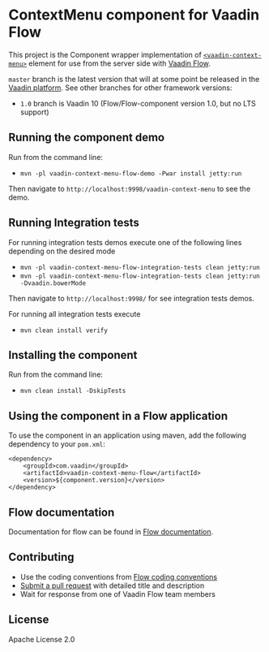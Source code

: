 # ContextMenu component for Vaadin Flow

This project is the Component wrapper implementation of [`<vaadin-context-menu>`](https://github.com/vaadin/vaadin-context-menu) element
for use from the server side with [Vaadin Flow](https://github.com/vaadin/flow).

`master` branch is the latest version that will at some point be released in the [Vaadin platform](https://github.com/vaadin/platform). See other branches for other framework versions:
 - `1.0` branch is Vaadin 10 (Flow/Flow-component version 1.0, but no LTS support)

## Running the component demo
Run from the command line:
- `mvn -pl vaadin-context-menu-flow-demo -Pwar install jetty:run`

Then navigate to `http://localhost:9998/vaadin-context-menu` to see the demo.

## Running Integration tests

For running integration tests demos execute one of the following lines depending on the desired mode
- `mvn -pl vaadin-context-menu-flow-integration-tests clean jetty:run`
- `mvn -pl vaadin-context-menu-flow-integration-tests clean jetty:run -Dvaadin.bowerMode`

Then navigate to `http://localhost:9998/` for see integration tests demos.

For running all integration tests execute
- `mvn clean install verify`

## Installing the component
Run from the command line:
- `mvn clean install -DskipTests`

## Using the component in a Flow application
To use the component in an application using maven,
add the following dependency to your `pom.xml`:
```
<dependency>
    <groupId>com.vaadin</groupId>
    <artifactId>vaadin-context-menu-flow</artifactId>
    <version>${component.version}</version>
</dependency>
```

## Flow documentation
Documentation for flow can be found in [Flow documentation](https://github.com/vaadin/flow-and-components-documentation/blob/master/documentation/Overview.asciidoc).

## Contributing
- Use the coding conventions from [Flow coding conventions](https://github.com/vaadin/flow/tree/master/eclipse)
- [Submit a pull request](https://www.digitalocean.com/community/tutorials/how-to-create-a-pull-request-on-github) with detailed title and description
- Wait for response from one of Vaadin Flow team members

## License
Apache License 2.0
